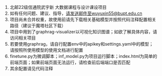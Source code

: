 1. 北邮22级信通院武宇新 大数据课程与设计课设项目
2. 如有任何问题、建议、指导，请发送邮件至wuyuxin55@bupt.edu.cn
3. 项目尚未合并权重，故使用前请先下载相关基础模型并按照代码注释配置相关路径（建议于魔塔社区下载）
4. 项目中用到了graphrag-visualizer以可视化知识图谱；如欲了解具体内容，请访问相关项目
5. 若要使用graphrag，请自行配置env中的apikey和settings.yaml中的模型；请按照所使用模型的使用文档进行配置
6. finetune.py为微调脚本；inf_model.py为项目运行脚本；index.html为简单的前端页面；如果前端页面无法运行，请检查前后端端口是否匹配
7. 其余配置请见代码注释
